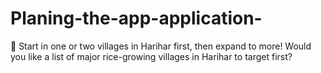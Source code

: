 # Planing-the-app-application-
🚀 Start in one or two villages in Harihar first, then expand to more!
Would you like a list of major rice-growing villages in Harihar to target first?
